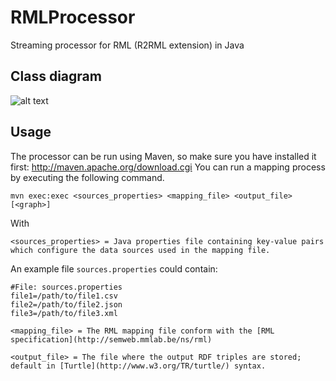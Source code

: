 RMLProcessor
============

Streaming processor for RML (R2RML extension) in Java

Class diagram
-------------
![alt text](https://github.com/mielvds/RMLProcessor/blob/master/docs/class-diagram.jpg)

Usage
-----
The processor can be run using Maven, so make sure you have installed it first: http://maven.apache.org/download.cgi
You can run a mapping process by executing the following command.
    
    mvn exec:exec <sources_properties> <mapping_file> <output_file> [<graph>]

With
    
    <sources_properties> = Java properties file containing key-value pairs which configure the data sources used in the mapping file. 
        
An example file `sources.properties` could contain:
    
    #File: sources.properties
    file1=/path/to/file1.csv
    file2=/path/to/file2.json
    file3=/path/to/file3.xml

    <mapping_file> = The RML mapping file conform with the [RML specification](http://semweb.mmlab.be/ns/rml)

    <output_file> = The file where the output RDF triples are stored; default in [Turtle](http://www.w3.org/TR/turtle/) syntax.